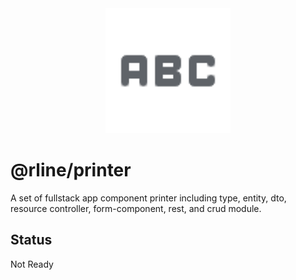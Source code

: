 <div align="center">
  <img src="https://raw.githubusercontent.com/rbrightline/common/refs/heads/main/libs/type/favicon.png" alt="Logo" width="200"/>
</div>

# @rline/printer

A set of fullstack app component printer including type, entity, dto, resource controller, form-component, rest, and crud module.

## Status

Not Ready
